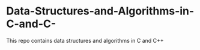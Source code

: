 # Data-Structures-and-Algorithms-in-C-and-C-
This repo contains data structures and algorithms in C and C++
